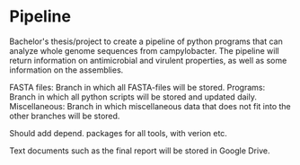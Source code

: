 # Pipeline
Bachelor's thesis/project to create a pipeline of python programs that can analyze whole genome sequences from campylobacter. The pipeline will return information on antimicrobial and virulent properties, as well as some information on the assemblies.

FASTA files: Branch in which all FASTA-files will be stored.
Programs: Branch in which all python scripts will be stored and updated daily.
Miscellaneous: Branch in which miscellaneous data that does not fit into the other branches will be stored.

Should add depend. packages for all tools, with verion etc. 

Text documents such as the final report will be stored in Google Drive.
